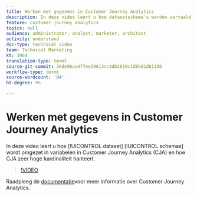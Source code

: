```yaml
---
title: Werken met gegevens in Customer Journey Analytics
description: In deze video leert u hoe datasetschema's worden vertaald in variabelen in Customer Journey Analytics (CJA) en hoe CJA zeer hoge kardinaliteit behandelt.
feature: customer journey analytics
topics: null
audience: administrator, analyst, marketer, architect
activity: understand
doc-type: technical video
team: Technical Marketing
kt: 3964
translation-type: tm+mt
source-git-commit: 36de96aa477ee29613cc4db2619c1d8bd1d811d0
workflow-type: tm+mt
source-wordcount: '84'
ht-degree: 9%

---
```



# Werken met gegevens in Customer Journey Analytics

In deze video leert u hoe [!UICONTROL dataset] [!UICONTROL schemas] wordt omgezet in variabelen in Customer Journey Analytics (CJA) en hoe CJA zeer hoge kardinaliteit hanteert.

>[!VIDEO](https://video.tv.adobe.com/v/32112/?quality=12)

Raadpleeg de [documentatie](https://docs.adobe.com/content/help/en/analytics-platform/using/cja-landing.html)voor meer informatie over Customer Journey Analytics.
